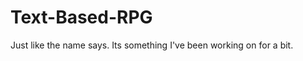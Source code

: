 Text-Based-RPG
==============
Just like the name says. Its something I've been working on for a bit.
